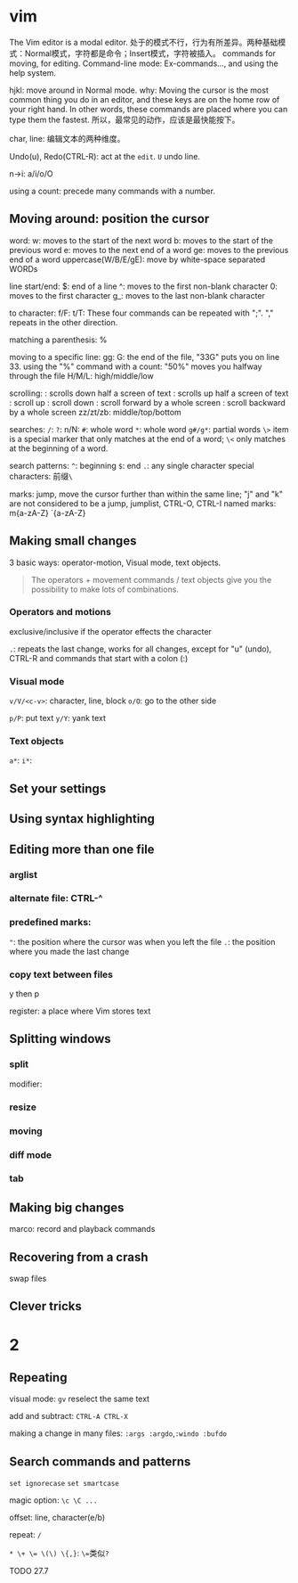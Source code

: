 # vim

The Vim editor is a modal editor.
处于的模式不行，行为有所差异。两种基础模式：Normal模式，字符都是命令；Insert模式，字符被插入。
commands for moving, for editing.
Command-line mode: Ex-commands..., and using the help system.

hjkl: move around in Normal mode.
why: Moving the cursor is the most common thing you do in an editor, and these keys are on the home row of your right hand.
In other words, these commands are placed where you can type them the fastest.
所以，最常见的动作，应该是最快能按下。

char, line: 编辑文本的两种维度。

Undo(u), Redo(CTRL-R): act at the `edit`.
`U` undo line.

n->i: a/i/o/O

using a count: precede many commands with a number.

## Moving around: position the cursor

word:
w: moves to the start of the next word
b: moves to the start of the previous word
e: moves to the next end of a word
ge: moves to the previous end of a word
uppercase(W/B/E/gE): move by white-space separated WORDs

line start/end:
$: end of a line
^: moves to the first non-blank character
0: moves to the first character
g_: moves to the last non-blank character

to character:
f/F:
t/T:
These four commands can be repeated with ";".  "," repeats in the other direction.

matching a parenthesis: %

moving to a specific line:
gg:
G: the end of the file, "33G" puts you on line 33.
using the "%" command with a count: "50%" moves you halfway through the file
H/M/L: high/middle/low

scrolling:
<C-u>: scrolls down half a screen of text
<C-d>: scrolls up half a screen of text
<C-e>: scroll up
<C-y>: scroll down
<C-f>: scroll forward by a whole screen
<C-b>: scroll backward by a whole screen
zz/zt/zb: middle/top/bottom

searches:
`/`:
`?`:
n/N:
`#`: whole word
`*`: whole word
`g#/g*`: partial words
`\>` item is a special marker that only matches at the end of a word;
`\<` only matches at the beginning of a word.

search patterns:
`^`: beginning
`$`: end
`.`: any single character
special characters: 前缀`\`

marks:
jump, move the cursor further than within the same line; "j" and "k" are not considered to be a jump,
jumplist, CTRL-O, CTRL-I
named marks: m{a-zA-Z} `{a-zA-Z}

## Making small changes

3 basic ways: operator-motion, Visual mode, text objects.

> The operators + movement commands / text objects give you the possibility to make lots of combinations.

### Operators and motions

exclusive/inclusive if the operator effects the character

`.`: repeats the last change, works for all changes, except for "u" (undo), CTRL-R and commands that start with a colon (:)

### Visual mode

`v/V/<c-v>`: character, line, block
`o/O`: go to the other side

`p/P`: put text
`y/Y`: yank text

### Text objects

`a*`:
`i*`:

## Set your settings

## Using syntax highlighting

## Editing more than one file

### arglist

### alternate file: CTRL-^

### predefined marks:

`"`: the position where the cursor was when you left the file
`.`: the position where you made the last change

### copy text between files

y then p

register: a place where Vim stores text

## Splitting windows

### split

modifier:

### resize

### moving

### diff mode

### tab

## Making big changes

marco: record and playback commands

## Recovering from a crash

swap files

## Clever tricks

# 2 

## Repeating

visual mode: `gv` reselect the same text

add and subtract: `CTRL-A CTRL-X`

making a change in many files: `:args :argdo`,`:windo :bufdo`

## Search commands and patterns

`set ignorecase`
`set smartcase`

magic option: `\c \C ...`

offset: line, character(e/b)

repeat: `/`

`* \+ \= \(\) \{,}`: `\=`类似`?`

TODO 27.7

